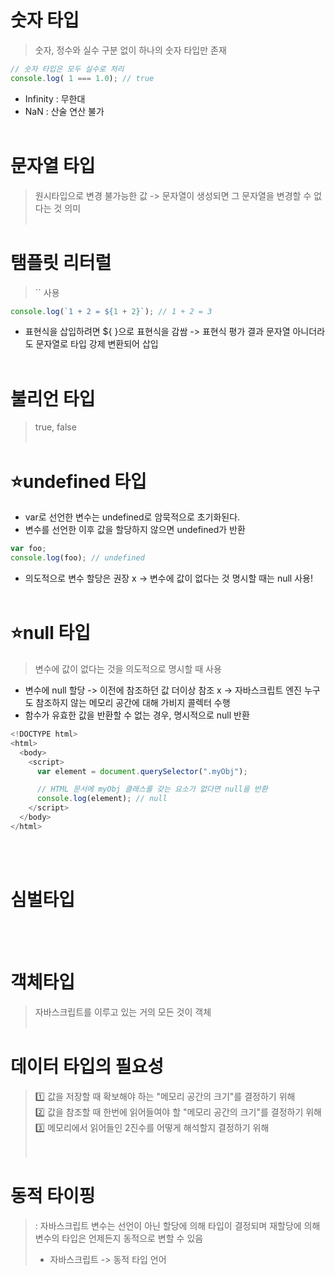 # 숫자 타입
> 숫자, 정수와 실수 구분 없이 하나의 숫자 타입만 존재
```js
// 숫자 타입은 모두 실수로 처리
console.log( 1 === 1.0); // true
```
+ Infinity : 무한대
+ NaN : 산술 연산 불가
<br/><br/>
# 문자열 타입
> 원시타입으로 변경 불가능한 값 -> 문자열이 생성되면 그 문자열을 변경할 수 없다는 것 의미
<br/><br/>
# 탬플릿 리터럴
> `` 사용
```js
console.log(`1 + 2 = ${1 + 2}`); // 1 + 2 = 3
```
+ 표현식을 삽입하려면 ${ }으로 표현식을 감쌈 -> 표현식 평가 결과 문자열 아니더라도 문자열로 타입 강제 변환되어 삽입
<br/><br/>
# 불리언 타입
> true, false
<br/><br/>
# ⭐undefined 타입 
+ var로 선언한 변수는 undefined로 암묵적으로 초기화된다.
+ 변수를 선언한 이후 값을 할당하지 않으면 undefined가 반환
```js
var foo;
console.log(foo); // undefined
```
* 의도적으로 변수 할당은 권장 x -> 변수에 값이 없다는 것 명시할 때는 null 사용!
<br/><br/>
# ⭐null 타입
> 변수에 값이 없다는 것을 의도적으로 명시할 때 사용
+ 변수에 null 할당 -> 이전에 참조하던 값 더이상 참조 x  -> 자바스크립트 엔진 누구도 참조하지 않는 메모리 공간에 대해 가비지 콜렉터 수행
+ 함수가 유효한 값을 반환할 수 없는 경우, 명시적으로 null 반환
```js
<!DOCTYPE html>
<html>
  <body>
    <script>
      var element = document.querySelector(".myObj");

      // HTML 문서에 myObj 클래스를 갖는 요소가 없다면 null을 반환
      console.log(element); // null
    </script>
  </body>
</html>
```
<br/><br/>
# 심벌타입
<br/><br/>
# 객체타입
> 자바스크립트를 이루고 있는 거의 모든 것이 객체
<br/><br/>
# 데이터 타입의 필요성 
> 1️⃣ 값을 저장할 때 확보해야 하는 "메모리 공간의 크기"를 결정하기 위해<br/>
> 2️⃣ 값을 참조할 때 한번에 읽어들여야 할 "메모리 공간의 크기"를 결정하기 위해<br/>
> 3️⃣ 메모리에서 읽어들인 2진수를 어떻게 해석할지 결정하기 위해<br/>
<br/><br/>
# 동적 타이핑
> : 자바스크립트 변수는 선언이 아닌 할당에 의해 타입이 결정되며 재할당에 의해 변수의 타입은 언제든지 동적으로 변할 수 있음<br/>
> - 자바스크립트 -> 동적 타입 언어




